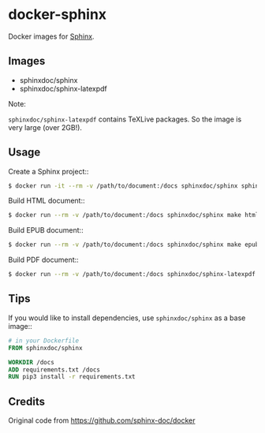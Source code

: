 # docker-sphinx

Docker images for [Sphinx](https://www.sphinx-doc.org/).

## Images

* sphinxdoc/sphinx
* sphinxdoc/sphinx-latexpdf

Note:

``sphinxdoc/sphinx-latexpdf`` contains TeXLive packages. So the image is very large (over 2GB!).

## Usage

Create a Sphinx project::

```bash
$ docker run -it --rm -v /path/to/document:/docs sphinxdoc/sphinx sphinx-quickstart
```

Build HTML document::

```bash
$ docker run --rm -v /path/to/document:/docs sphinxdoc/sphinx make html
```

Build EPUB document::

```bash
$ docker run --rm -v /path/to/document:/docs sphinxdoc/sphinx make epub
```

Build PDF document::

```bash
$ docker run --rm -v /path/to/document:/docs sphinxdoc/sphinx-latexpdf make latexpdf
```

## Tips

If you would like to install dependencies, use ``sphinxdoc/sphinx`` as a base image::

```dockerfile
# in your Dockerfile
FROM sphinxdoc/sphinx

WORKDIR /docs
ADD requirements.txt /docs
RUN pip3 install -r requirements.txt
```

## Credits

Original code from https://github.com/sphinx-doc/docker
